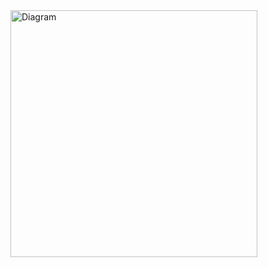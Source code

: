 <img width="395" alt="Diagram" src="https://user-images.githubusercontent.com/114864824/204785682-360607b0-70bb-4f7b-a6d5-4ea95eeb3497.png">
